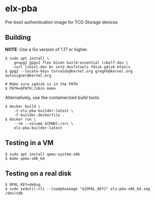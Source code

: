 # elx-pba

Pre-boot authentication image for TCG Storage devices

## Building

**NOTE**: Use a Go version of 1.17 or higher.

```shell
$ sudo apt install \
    gnupg2 gpgv2 flex bison build-essential libelf-dev \
    curl libssl-dev bc zstd dosfstools fdisk gdisk mtools
$ gpg2 --locate-keys torvalds@kernel.org gregkh@kernel.org autosigner@kernel.org

# Make sure sgdisk is in the PATH
$ PATH=$PATH:/sbin make
```

Alternatively, use the containerized build tools:

```shell
$ docker build \
	-t elx-pba-builder:latest \
	-f builder.dockerfile .
$ docker run \
	--rm --volume ${PWD}:/src \
	elx-pba-builder:latest
```


## Testing in a VM

```shell
$ sudo apt install qemu-system-x86
$ make qemu-x86_64
```

## Testing on a real disk

```shell
$ OPAL_KEY=debug
$ sudo sedutil-cli --loadpbaimage "${OPAL_KEY}" elx-pba-x86_64.img /dev/sdb
```

